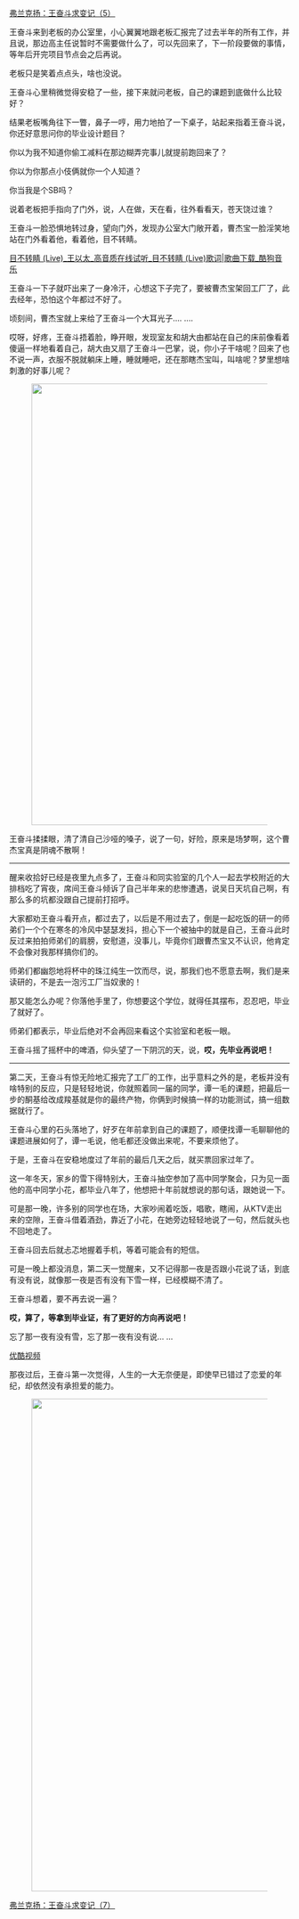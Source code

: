 <p></p><a href="https://zhuanlan.zhihu.com/p/60311568" data-draft-node="block" data-draft-type="link-card" data-image="https://pic2.zhimg.com/v2-02bfaee258b881add577ddfb385b99dd_180x120.jpg" data-image-width="767" data-image-height="337" class="internal">弗兰克扬：王奋斗求变记（5）</a><p>王奋斗来到老板的办公室里，小心翼翼地跟老板汇报完了过去半年的所有工作，并且说，那边高主任说暂时不需要做什么了，可以先回来了，下一阶段要做的事情，等年后开完项目节点会之后再说。</p><p>老板只是笑着点点头，啥也没说。</p><p>王奋斗心里稍微觉得安稳了一些，接下来就问老板，自己的课题到底做什么比较好？</p><p>结果老板嘴角往下一瞥，鼻子一哼，用力地拍了一下桌子，站起来指着王奋斗说，你还好意思问你的毕业设计题目？</p><p>你以为我不知道你偷工减料在那边糊弄完事儿就提前跑回来了？</p><p>你以为你那点小伎俩就你一个人知道？</p><p>你当我是个SB吗？</p><p>说着老板把手指向了门外，说，人在做，天在看，往外看看天，苍天饶过谁？</p><p>王奋斗一脸恐惧地转过身，望向门外，发现办公室大门敞开着，曹杰宝一脸淫笑地站在门外看着他，看着他，目不转睛。</p><a href="https://link.zhihu.com/?target=http%3A//www.kugou.com/song/p33znf4.html%3Ffrombaidu%3Ffrombaidu%23hash%3DD8CE4C9686F6981978DDF70943259594%26album_id%3D0" data-draft-node="block" data-draft-type="link-card" data-image="https://pic2.zhimg.com/v2-78dffe6a5a61c81e83fa717e27076fc9_ipico.jpg" data-image-width="480" data-image-height="480" class=" wrap external" target="_blank" rel="nofollow noreferrer">目不转睛 (Live)_王以太_高音质在线试听_目不转睛 (Live)歌词|歌曲下载_酷狗音乐</a><p>王奋斗一下子就吓出来了一身冷汗，心想这下子完了，要被曹杰宝架回工厂了，此去经年，恐怕这个年都过不好了。</p><p>顷刻间，曹杰宝就上来给了王奋斗一个大耳光子.... ....</p><p>哎呀，好疼，王奋斗捂着脸，睁开眼，发现室友和胡大由都站在自己的床前像看着傻逼一样地看着自己，胡大由又扇了王奋斗一巴掌，说，你小子干啥呢？回来了也不说一声，衣服不脱就躺床上睡，睡就睡吧，还在那瞎杰宝叫，叫啥呢？梦里想啥刺激的好事儿呢？</p><figure data-size="normal"><img src="https://pic1.zhimg.com/v2-377f8aa4389001223f36806d0fd59fa8_b.jpg" data-caption="" data-size="normal" data-rawwidth="793" data-rawheight="584" class="origin_image zh-lightbox-thumb" width="793" data-original="https://pic1.zhimg.com/v2-377f8aa4389001223f36806d0fd59fa8_r.jpg"/></figure><p>王奋斗揉揉眼，清了清自己沙哑的嗓子，说了一句，好险，原来是场梦啊，这个曹杰宝真是阴魂不散啊！</p><hr/><p>醒来收拾好已经是夜里九点多了，王奋斗和同实验室的几个人一起去学校附近的大排档吃了宵夜，席间王奋斗倾诉了自己半年来的悲惨遭遇，说吴日天坑自己啊，有那么多的坑都没跟自己提前打招呼。</p><p>大家都劝王奋斗看开点，都过去了，以后是不用过去了，倒是一起吃饭的研一的师弟们一个个在寒冬的冷风中瑟瑟发抖，担心下一个被抽中的就是自己，王奋斗此时反过来拍拍师弟们的肩膀，安慰道，没事儿，毕竟你们跟曹杰宝又不认识，他肯定不会像对我那样搞你们的。</p><p>师弟们都幽怨地将杯中的珠江纯生一饮而尽，说，那我们也不愿意去啊，我们是来读研的，不是去一泡污工厂当奴隶的！</p><p>那又能怎么办呢？你落他手里了，你想要这个学位，就得任其摆布，忍忍吧，毕业了就好了。</p><p>师弟们都表示，毕业后绝对不会再回来看这个实验室和老板一眼。</p><p>王奋斗摇了摇杯中的啤酒，仰头望了一下阴沉的天，说，<b>哎，先毕业再说吧！</b></p><hr/><p>第二天，王奋斗有惊无险地汇报完了工厂的工作，出乎意料之外的是，老板并没有啥特别的反应，只是轻轻地说，你就照着同一届的同学，谭一毛的课题，把最后一步的酮基给改成羧基就是你的最终产物，你俩到时候搞一样的功能测试，搞一组数据就行了。</p><p>王奋斗心里的石头落地了，好歹在年前拿到自己的课题了，顺便找谭一毛聊聊他的课题进展如何了，谭一毛说，他毛都还没做出来呢，不要来烦他了。</p><p>于是，王奋斗在安稳地度过了年前的最后几天之后，就买票回家过年了。</p><p>这一年冬天，家乡的雪下得特别大，王奋斗抽空参加了高中同学聚会，只为见一面他的高中同学小花，都毕业八年了，他想把十年前就想说的那句话，跟她说一下。</p><p>可是那一晚，许多别的同学也在场，大家吵闹着吃饭，唱歌，瞎闹，从KTV走出来的空隙，王奋斗借着酒劲，靠近了小花，在她旁边轻轻地说了一句，然后就头也不回地走了。</p><p>王奋斗回去后就忐忑地握着手机，等着可能会有的短信。</p><p>可是一晚上都没消息，第二天一觉醒来，又不记得那一夜是否跟小花说了话，到底有没有说，就像那一夜是否有没有下雪一样，已经模糊不清了。</p><p>王奋斗想着，要不再去说一遍？</p><p><b>哎，算了，等拿到毕业证，有了更好的方向再说吧！</b></p><p>忘了那一夜有没有雪，忘了那一夜有没有说... ...</p><a href="https://link.zhihu.com/?target=https%3A//v.youku.com/v_show/id_XMjgwMTUzMDky.html%3Fspm%3Da2h0k.11417342.soresults.dtitle" data-draft-node="block" data-draft-type="link-card" class=" wrap external" target="_blank" rel="nofollow noreferrer">优酷视频</a><p>那夜过后，王奋斗第一次觉得，人生的一大无奈便是，即使早已错过了恋爱的年纪，却依然没有承担爱的能力。</p><figure data-size="normal"><img src="https://pic1.zhimg.com/v2-198e5ef497d65ee31d81911fc24222ac_b.jpg" data-caption="" data-size="normal" data-rawwidth="885" data-rawheight="560" class="origin_image zh-lightbox-thumb" width="885" data-original="https://pic1.zhimg.com/v2-198e5ef497d65ee31d81911fc24222ac_r.jpg"/></figure><a href="https://zhuanlan.zhihu.com/p/60577296" data-draft-node="block" data-draft-type="link-card" data-image="https://pic4.zhimg.com/v2-c57d761b17ad8f2346947bd3dae038c3_180x120.jpg" data-image-width="619" data-image-height="321" class="internal">弗兰克扬：王奋斗求变记（7）</a><p></p>
